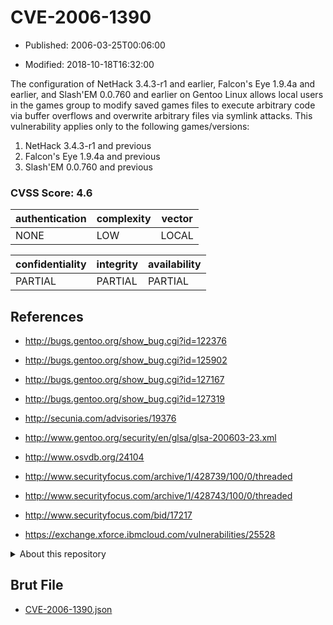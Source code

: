 # CVE-2006-1390

- Published: 2006-03-25T00:06:00

- Modified: 2018-10-18T16:32:00

The configuration of NetHack 3.4.3-r1 and earlier, Falcon's Eye 1.9.4a and earlier, and Slash'EM 0.0.760 and earlier on Gentoo Linux allows local users in the games group to modify saved games files to execute arbitrary code via buffer overflows and overwrite arbitrary files via symlink attacks. This vulnerability applies only to the following games/versions: 
1) NetHack 3.4.3-r1 and previous 
2) Falcon's Eye 1.9.4a and previous 
3) Slash'EM 0.0.760 and previous

### CVSS Score: **4.6**

| authentication | complexity | vector |
| --- | --- | --- |
| NONE | LOW | LOCAL |

| confidentiality | integrity | availability |
| --- | --- | --- |
| PARTIAL | PARTIAL | PARTIAL |

## References

* http://bugs.gentoo.org/show_bug.cgi?id=122376

* http://bugs.gentoo.org/show_bug.cgi?id=125902

* http://bugs.gentoo.org/show_bug.cgi?id=127167

* http://bugs.gentoo.org/show_bug.cgi?id=127319

* http://secunia.com/advisories/19376

* http://www.gentoo.org/security/en/glsa/glsa-200603-23.xml

* http://www.osvdb.org/24104

* http://www.securityfocus.com/archive/1/428739/100/0/threaded

* http://www.securityfocus.com/archive/1/428743/100/0/threaded

* http://www.securityfocus.com/bid/17217

* https://exchange.xforce.ibmcloud.com/vulnerabilities/25528

<details>
<summary>About this repository</summary> 

  This repository is part of the project [Live Hack CVE](https://github.com/Live-Hack-CVE). Main website can be found [www.live-hack.org](https://www.live-hack.org) 
  
  Made by [Sn0wAlice](https://github.com/Sn0wAlice) for the people that care about security and need to have a feed of the latest CVEs. Hope you enjoy it, don't forget to star the repo and follow me on [Twitter](https://twitter.com/Sn0wAlice) and [Github](https://github.com/Sn0wAlice). And that is my [personnal website](https://www.alice-snow.me/)

  - [Home Page](https://github.com/Live-Hack-CVE)
  - [Framework](https://github.com/Live-Hack-CVE/cve-framework)
  - [CVE database](https://github.com/Live-Hack-CVE/full_database)
  - [Changelog](https://github.com/Live-Hack-CVE/Changelog)
</details>

## Brut File

* [CVE-2006-1390.json](https://raw.githubusercontent.com/Live-Hack-CVE/full_database/main/cves/2006/CVE-2006-1390.json)

